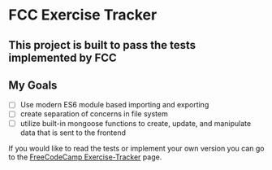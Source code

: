 # FCC Exercise Tracker

## This project is built to pass the tests implemented by FCC

## My Goals
- [ ] Use modern ES6 module based importing and exporting
- [ ] create separation of concerns in file system
- [ ] utilize built-in mongoose functions to create, update, and manipulate data that is sent to the frontend

If you would like to read the tests or implement your own version you can go to the [FreeCodeCamp Exercise-Tracker](https://www.freecodecamp.org/learn/back-end-development-and-apis/back-end-development-and-apis-projects/exercise-tracker) page.